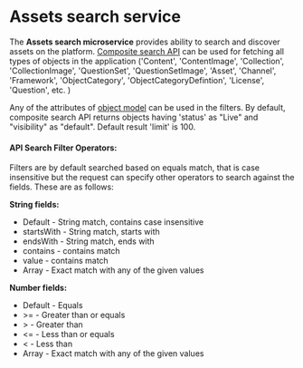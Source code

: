 # Assets search service

The **Assets search microservice** provides ability to search and discover assets on the platform. [Composite search API](http://docs.sunbird.org/latest/apis/searchapi/#tag/Search-APIs) can be used for fetching all types of objects in the application ('Content', 'ContentImage', 'Collection', 'CollectionImage', 'QuestionSet', 'QuestionSetImage', 'Asset', 'Channel', 'Framework', 'ObjectCategory', 'ObjectCategoryDefintion', 'License', 'Question', etc. )

Any of the attributes of [object model](https://github.com/project-sunbird/knowledge-platform/tree/master/schemas) can be used in the filters. By default, composite search API returns objects having 'status' as "Live" and "visibility" as "default". Default result 'limit' is 100.

#### **API Search Filter Operators:**

Filters are by default searched based on equals match, that is case insensitive but the request can specify other operators to search against the fields. These are as follows:

**String fields:**

* Default - String match, contains case insensitive
* startsWith - String match, starts with
* endsWith - String match, ends with
* contains - contains match
* value - contains match
* Array - Exact match with any of the given values

**Number fields:**

* Default - Equals
* \>= - Greater than or equals
* \> - Greater than
* <= - Less than or equals
* < - Less than
* Array - Exact match with any of the given values
